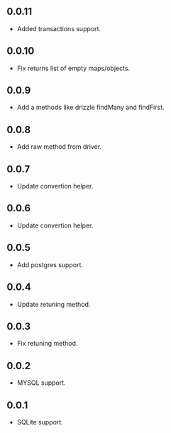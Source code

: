 ## 0.0.11

- Added transactions support.

## 0.0.10

- Fix returns list of empty maps/objects.

## 0.0.9

- Add a methods like drizzle findMany and findFirst.

## 0.0.8

- Add raw method from driver.

## 0.0.7

- Update convertion helper.

## 0.0.6

- Update convertion helper.

## 0.0.5

- Add postgres support.

## 0.0.4

- Update retuning method.

## 0.0.3

- Fix retuning method.

## 0.0.2

- MYSQL support.

## 0.0.1

- SQLite support.
